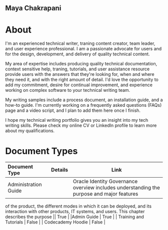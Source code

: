 ## Maya Chakrapani 
# About 

I'm an experienced technical writer, traning content creator, team leader, and user experience professional. I am a passionate advocate for users and for the design, development, and delivery of quality technical content.

My area of expertise includes producing quality technical documentation, context sensitive help, traning, tutorials, and user assistance resource provide users with the answers that they're looking for, when and where they need it, and with the right amount of detail. I'd love the opportunity to add my commitment, desire for continual improvement, and experience working on complex software to your technical writing team.

My writing samples include a process document, an installation guide, and a how-to guide. I'm currently working on a frequently asked questions (FAQs) page and a video script, and I plan to add them here once I finish.

I hope my technical writing portfolio gives you an insight into my tech writing skills. Please check my online CV or LinkedIn profile to learn more about my qualifications.

# Document Types

| Document Type       | Details   | Link |
| :---------------- | :------: | -
| Administration Guide   | |Oracle Identity Governance overview includes understanding the purpose and major features
of the product, the different modes in which it can be deployed, and its interaction with other
products, IT systems, and users.
This chapter describes the purpose ||  True   | 
|Admin Guide       |   True   | 
| Training and Tutorials    |  False   | 
| Codecademy Hoodie   |  False   | 
